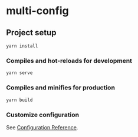 # multi-config

## Project setup
```
yarn install
```

### Compiles and hot-reloads for development
```
yarn serve
```

### Compiles and minifies for production
```
yarn build
```

### Customize configuration
See [Configuration Reference](https://healthan.yuque.com/docs/share/6a98da33-5e86-4c62-a3db-1891d255b62e?# ).
